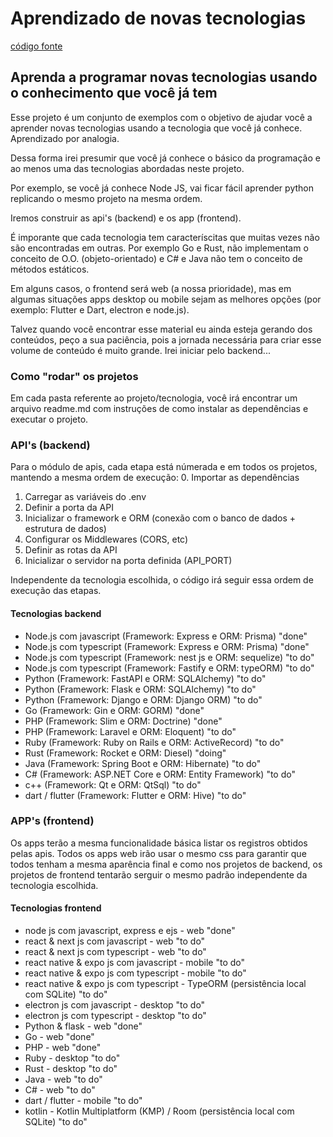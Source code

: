 # Aprendizado de novas tecnologias
[código fonte](https://github.com/logicinfocursos/learning_new_techs.git)

## Aprenda a programar novas tecnologias usando o conhecimento que você já tem
Esse projeto é um conjunto de exemplos com o objetivo de ajudar você a aprender novas tecnologias usando a tecnologia que você já conhece. Aprendizado por analogia. 

Dessa forma irei presumir que você já conhece o básico da programação e ao menos uma das tecnologias abordadas neste projeto.

Por exemplo, se você já conhece Node JS, vai ficar fácil aprender python replicando o mesmo projeto na mesma ordem. 

Iremos construir as api's (backend) e os app (frontend).

É imporante que cada tecnologia tem caracteríscitas que muitas vezes não são encontradas em outras. Por exemplo Go e Rust, não implementam o conceito de O.O. (objeto-orientado) e C# e Java não tem o conceito de métodos estáticos.

Em alguns casos, o frontend será web (a nossa prioridade), mas em algumas situações apps desktop ou mobile sejam as melhores opções (por exemplo: Flutter e Dart, electron e node.js).

Talvez quando você encontrar esse material eu ainda esteja gerando dos conteúdos, peço a sua paciência, pois a jornada necessária para criar esse volume de conteúdo é muito grande. Irei iniciar pelo backend...

### Como "rodar" os projetos
Em cada pasta referente ao projeto/tecnologia, você irá encontrar um arquivo readme.md com instruções de como instalar as dependências e executar o projeto.

### API's (backend) 
Para o módulo de apis, cada etapa está númerada e em todos os projetos, mantendo a mesma ordem de execução:
0. Importar as dependências
1. Carregar as variáveis do .env
2. Definir a porta da API
3. Inicializar o framework e ORM (conexão com o banco de dados + estrutura de dados)
4. Configurar os Middlewares (CORS, etc)
5. Definir as rotas da API
6. Inicializar o servidor na porta definida (API_PORT)

Independente da tecnologia escolhida, o código irá seguir essa ordem de execução das etapas.

#### Tecnologias backend
- Node.js com javascript (Framework: Express e ORM: Prisma) "done"
- Node.js com typescript (Framework: Express e ORM: Prisma) "done"
- Node.js com typescript (Framework: nest js e ORM: sequelize) "to do"
- Node.js com typescript (Framework: Fastify e ORM: typeORM) "to do"
- Python (Framework: FastAPI e ORM: SQLAlchemy)  "to do"
- Python (Framework: Flask e ORM: SQLAlchemy) "to do"
- Python (Framework: Django e ORM: Django ORM) "to do"
- Go (Framework: Gin e ORM: GORM) "done"
- PHP (Framework: Slim e ORM: Doctrine) "done"
- PHP (Framework: Laravel e ORM: Eloquent) "to do"
- Ruby (Framework: Ruby on Rails e ORM: ActiveRecord) "to do"
- Rust (Framework: Rocket e ORM: Diesel) "doing"
- Java (Framework: Spring Boot e ORM: Hibernate) "to do"
- C# (Framework: ASP.NET Core e ORM: Entity Framework) "to do"
- c++ (Framework: Qt e ORM: QtSql) "to do"
- dart / flutter (Framework: Flutter e ORM: Hive) "to do"


### APP's (frontend)
Os apps terão a mesma funcionalidade básica listar os registros obtidos pelas apis. Todos os apps web irão usar o mesmo css para garantir que todos tenham a mesma aparência final e como nos projetos de backend, os projetos de frontend tentarão serguir o mesmo padrão independente da tecnologia escolhida.

#### Tecnologias frontend
- node js com javascript, express e ejs - web "done"
- react & next js com javascript - web  "to do"
- react & next js com typescript - web  "to do"
- react native & expo js com javascript - mobile  "to do"
- react native & expo js com typescript - mobile  "to do"
- react native & expo js com typescript - TypeORM (persistência local com SQLite)  "to do"
- electron js com javascript - desktop  "to do"
- electron js com typescript - desktop  "to do"
- Python & flask - web  "done"
- Go  - web  "done"
- PHP  - web  "done"
- Ruby   - desktop  "to do"
- Rust  - desktop  "to do"
- Java  - web  "to do"
- C# - web  "to do"
- dart / flutter - mobile  "to do"
- kotlin - Kotlin Multiplatform (KMP) / Room (persistência local com SQLite)  "to do"


